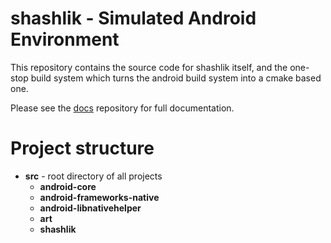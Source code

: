 shashlik - Simulated Android Environment
===============================================================================

This repository contains the source code for shashlik itself, and the one-stop
build system which turns the android build system into a cmake based one.

Please see the [docs](https://github.com/shashlik/docs) repository for full documentation.

# Project structure
* **src** - root directory of all projects
  * **android-core**
  * **android-frameworks-native**
  * **android-libnativehelper**
  * **art**
  * **shashlik**
